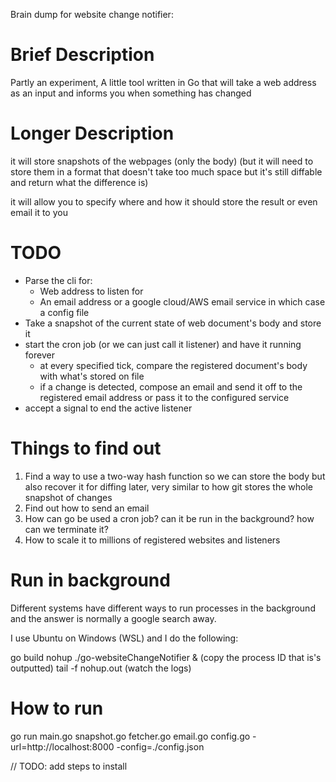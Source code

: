 Brain dump for website change notifier:


# Brief Description

Partly an experiment, A little tool written in Go that will take a web address as an input and informs you when something has changed



# Longer Description

it will store snapshots of the webpages (only the body) (but it will need to store them in a format that doesn't take too much space but it's still diffable and return what the difference is)

it will allow you to specify where and how it should store the result or even email it to you

# TODO
- Parse the cli for:
  - Web address to listen for
  - An email address or a google cloud/AWS email service in which case a config file
- Take a snapshot of the current state of web document's body and store it
- start the cron job (or we can just call it listener) and have it running forever
  - at every specified tick, compare the registered document's body with what's stored on file
  - if a change is detected, compose an email and send it off to the registered email address or pass it to the configured service
- accept a signal to end the active listener

# Things to find out
  1. Find a way to use a two-way hash function so we can store the body but also recover it for diffing later, very similar to how git stores the whole snapshot of changes  
  2. Find out how to send an email 
  3. How can go be used a cron job? can it be run in the background? how can we terminate it? 
  4. How to scale it to millions of registered websites and listeners


# Run in background

Different systems have different ways to run processes in the background and the answer is normally a google search away.

I use Ubuntu on Windows (WSL) and I do the following:

go build
nohup ./go-websiteChangeNotifier &
(copy the process ID that is's outputted)
tail -f nohup.out (watch the logs)


# How to run

go run main.go snapshot.go fetcher.go email.go config.go -url=http://localhost:8000 -config=./config.json 

// TODO: add steps to install